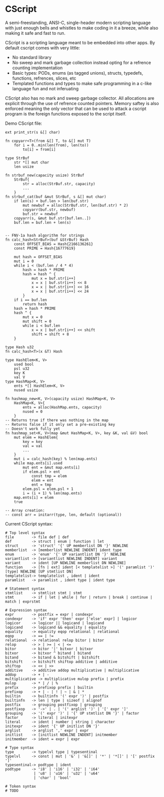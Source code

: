 # CScript

A semi-freestanding, ANSI-C, single-header modern scripting language with just enough bells and whistles to make coding in it a breeze, while also making it safe and fast to run.

CScript is a scripting language meant to be embedded into other apps. By default cscript comes with very little:
- No standard library
- No sweep and mark garbage collection instead opting for a refrence counting implementation
- Basic types: PODs, enums (as tagged unions), structs, typedefs, functions, refrences, slices, etc
- Templated functions and types to make safe programming in a c-like language fun and not inferuating

CScript also has no mark and sweep garbage collector. All allocations are explicit through the use of refrence counted pointers. Memory saftey is also enforced meaning the only vector that can be used to attack a cscript program is the foreign functions exposed to the script itself.

Demo CScript file:
```
ext print_str(s &[] char)

fn copyarr<T>(from &[] T, to &[] mut T)
	for i = 0..min(len(from), len(to))
		to[i] = from[i]

type StrBuf
	str *[] mut char
	len usize

fn strbuf_new(capacity usize) StrBuf
	StrBuf{
		str = alloc(StrBuf.str, capacity)
		...
	}
fn strbuf_cat(buf &mut StrBuf, s &[] mut char)
	if len(s) + buf.len > len(buf.str)
		mut newbuf = alloc(StrBuf.str, len(buf.str) * 2)
		copyarr(buf.str, newbuf)
		buf.str = newbuf
	copyarr(s, &mut buf.str[buf.len..])
	buf.len = buf.len + len(s)


-- FNV-1a hash algorithm for strings
fn calc_hash<StrBuf>(buf &StrBuf) Hash
	const OFFSET_BIAS = Hash{2166136261}
	const PRIME = Hash{16777619}

	mut hash = OFFSET_BIAS
	mut i = 0
	while i < (buf.len / 4 * 4)
		hash = hash * PRIME
		hash = hash ^ {
			mut x = buf.str[i++]
			x = x | buf.str[i++] << 8
			x = x | buf.str[i++] << 16
			x = x | buf.str[i++] << 24
		}
	if i == buf.len
		return hash
	hash = hash * PRIME
	hash ^ {
		mut x = 0
		mut shift = 0
		while i < buf.len
			x = x | buf.str[i++] << shift
			shift = shift + 8
	}

type Hash u32
fn calc_hash<T>(x &T) Hash

type HashElem<K, V>
	used bool
	psl u32
	key K
	val V
type HashMap<K, V>
	ents *[] HashElem<K, V>
	nused usize

fn hashmap_new<K, V>(capacity usize) HashMap<K, V>
	HashMap<K, V>{
		ents = alloc(HashMap.ents, capacity)
		nused = 0
	}
-- Returns true if there was nothing in the map
-- Returns false if it only set a pre-existing key
-- Doesn't work fully yet
fn hashmap_set<K, V>(map &mut HashMap<K, V>, key &K, val &V) bool
	mut elem = HashElem{
		key = key
		val = val
		...
	}
	mut i = calc_hash(key) % len(map.ents)
	while map.ents[i].used
		mut ent = &mut map.ents[i]
		if elem.psl > ent
			const tmp = elem
			elem = ent
			ent = tmp
		elem.psl = elem.psl + 1
		i = (i + 1) % len(map.ents)
	map.ents[i] = elem
	true
			
-- Array creation:
-- const arr = initarr(type, len, default (optional))
```

Current CScript syntax:
```
# Top level syntax
file		-> file def | def
def			-> struct | enum | function | let
struct		-> 'struct' '{' UP memberlist DN '}' NEWLINE
memberlist	-> [memberlist NEWLINE INDENT] ident type
enum		-> 'enum' '{' UP variantlist DN '}' NEWLINE
variantlist	-> [variantlist NEWLINE INDENT] variant
variant		-> ident [UP NEWLINE memberlist DN NEWLINE]
function	-> [fn | ext] ident [< templatelist >] '(' paramlist ')' [type] NEWLINE [UP stmtlist DN]
templatelist-> templatelist , ident | ident
paramlist	-> paramlist , ident type | ident type

# Statement syntax
stmtlist	-> stmtlist stmt | stmt
stmt		-> if | let | while | for | return | break | continue | match | exprstmt

# Expression syntax
expr		-> postfix = expr | condexpr
condexpr	-> 'if' expr 'then' expr ['else' expr] | logicor
logicor		-> logicor || logicand | logicand
logicand	-> logicand && equality | equality
equality	-> equality eqop relational | relational
eqop		-> == | !=
relational	-> relational relop bitor | bitor
relop		-> > | >= | < | <=
bitor		-> bitor '|' bitxor | bitxor
bitxor		-> bitxor ^ bitand | bitand
bitand		-> bitand & bitshift | bitshift
bitshift	-> bitshift shiftop additive | additive
shiftop		-> << | >>
additive	-> additive addop multiplicative | multiplicative
addop		-> + | -
multiplicative -> multiplicative mulop prefix | prefix
mulop		-> * | / | %
prefix		-> prefixop prefix | builtin
prefixop	-> + | - | ! | ~ | & | *
builtin		-> builtinfn '(' expr ')' | postfix
builtinfn	-> len | type | sizeof | alignof
postfix		-> grouping postfixop | grouping
postfixop	-> '->' | . | '(' arglist ')' | '[' expr ']'
grouping	-> '(' expr ')' | '{' UP stmtlist DN '}' | factor
factor		-> literal | initexpr
literal		-> ident | number | string | character
initexpr	-> ident '{' UP initlist DN '}'
arglist		-> arglist ',' expr | expr
initlist	-> [initlist NEWLINE INDENT] initmember
initmember	-> ident = expr | expr

# Type syntax
type		-> typelvl type | typesentinal
typelvl		-> const | mut | '&' | '&[]' | '*' | '*[]' | '[' postfix ']'
typesentinal-> podtype | ident
podtype		-> 'i8' | 'i16' | 'i32' | 'i64'
			 | 'u8' | 'u16' | 'u32' | 'u64'
			 | 'char' | 'bool'

# Token syntax
# TODO
```


